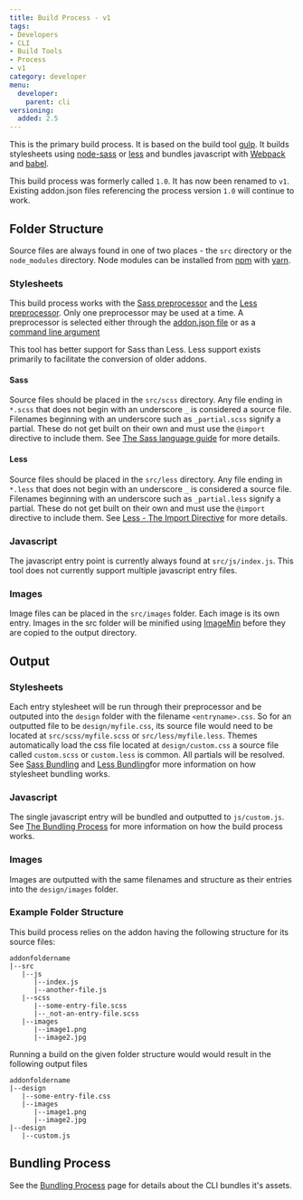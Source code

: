 ```yaml
---
title: Build Process - v1
tags:
- Developers
- CLI
- Build Tools
- Process
- v1
category: developer
menu:
  developer:
    parent: cli
versioning:
  added: 2.5
---
```


This is the primary build process. It is based on the build tool [gulp](http://gulpjs.com/). It builds stylesheets using [node-sass](https://github.com/sass/node-sass) or [less](https://github.com/less/less.js/tree/master) and bundles javascript with [Webpack](https://github.com/webpack/webpack) and [babel](https://babeljs.io/).

This build process was formerly called `1.0`. It has now been renamed to `v1`. Existing addon.json files referencing the process version `1.0` will continue to work.

## Folder Structure

Source files are always found in one of two places - the `src` directory or the `node_modules` directory. Node modules can be installed from [npm](https://www.npmjs.com/) with [yarn](https://yarnpkg.com/en/).

### Stylesheets

This build process works with the [Sass preprocessor](http://sass-lang.com/) and the [Less preprocessor](http://lesscss.org/). Only one preprocessor may be used at a time. A preprocessor is selected either through the [addon.json file](/developer/addons/addon-info#build) or as a [command line argument](/developer/vanilla-cli/)

This tool has better support for Sass than Less. Less support exists primarily to facilitate the conversion of older addons.

#### Sass

Source files should be placed in the `src/scss` directory. Any file ending in `*.scss` that does not begin with an underscore `_` is considered a source file. Filenames beginning with an underscore such as `_partial.scss` signify a partial. These do not get built on their own and must use the `@import` directive to include them. See [The Sass language guide](http://sass-lang.com/guide) for more details.

#### Less

Source files should be placed in the `src/less` directory. Any file ending in `*.less` that does not begin with an underscore `_` is considered a source file. Filenames beginning with an underscore such as `_partial.less` signify a partial. These do not get built on their own and must use the `@import` directive to include them. See [Less - The Import Directive](http://lesscss.org/features/#import-directives-feature) for more details.

### Javascript

The javascript entry point is currently always found at `src/js/index.js`. This tool does not currently support multiple javascript entry files.

### Images

Image files can be placed in the `src/images` folder. Each image is its own entry. Images in the src folder will be minified using [ImageMin](https://github.com/imagemin/imagemin) before they are copied to the output directory.

## Output

### Stylesheets

Each entry stylesheet will be run through their preprocessor and be outputed into the `design` folder with the filename `<entryname>.css`. So for an outputted file to be `design/myfile.css`, its source file would need to be located at `src/scss/myfile.scss` or `src/less/myfile.less`. Themes automatically load the css file located at `design/custom.css` a source file called `custom.scss` or `custom.less` is common. All partials will be resolved. See [Sass Bundling](/developer/vanilla-cli/bundling-process/#sass) and [Less Bundling](/developer/vanilla-cli/bundling-process/#less)for more information on how stylesheet bundling works.

### Javascript

The single javascript entry will be bundled and outputted to `js/custom.js`. See [The Bundling Process](/developer/vanilla-cli/bundling-process/#javascript) for more information on how the build process works.

### Images

Images are outputted with the same filenames and structure as their entries into the `design/images` folder.

### Example Folder Structure

This build process relies on the addon having the following structure for its source files:

```
addonfoldername
|--src
   |--js
      |--index.js
      |--another-file.js
   |--scss
      |--some-entry-file.scss
      |--_not-an-entry-file.scss
   |--images
      |--image1.png
      |--image2.jpg
```

Running a build on the given folder structure would would result in the following output files

```
addonfoldername
|--design
   |--some-entry-file.css
   |--images
      |--image1.png
      |--image2.jpg
|--design
   |--custom.js
```

## Bundling Process

See the [Bundling Process](/developer/vanilla-cli/bundling-process) page for details about the CLI bundles it's assets.
